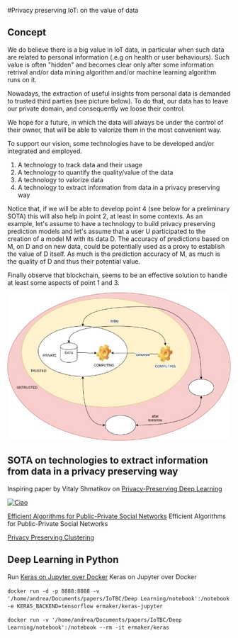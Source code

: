 #Privacy preserving IoT: on the value of data 

## Concept

We do believe there is a big value in IoT data, in particular when such data are related to personal information (.e.g on health or user behaviours). Such value is often "hidden" and becomes clear only after some information retrival and/or data mining algorithm and/or machine learning algorithm runs on it. 

Nowadays, the extraction of useful insights from personal data is demanded to trusted third parties (see picture below). To do that, our data has to leave our private domain, and consequently we loose their control. 

We hope for a future, in which the data will always be under the control of their owner, that will be able to valorize them in the most convenient way.

To support our vision, some technologies have to be developed and/or integrated and employed. 

1. A technology to track data and their usage
2. A technology to quantify the quality/value of the data
3. A technology to valorize data 
4. A technology to extract information from data in a privacy preserving way 

Notice that, if we will be able to develop point 4 (see below for a preliminary SOTA) this will also help in point 2, at least in some contexts. As an example, let's assume to have a technology to build privacy preserving prediction models and let's assume that a user U participated to the creation of a model M with its data D. The accuracy of predictions based on M, on D and on new data, could be potentially used as a proxy to establish the value of D itself. As much is the prediction accuracy of M, as much is the quality of D and thus their potential value. 

Finally observe that blockchain, seems to be an effective solution to handle at least some aspects of point 1 and 3. 

![Alt text](./assets/concept.jpg) 


## SOTA on technologies to extract information from data in a privacy preserving way 

Inspiring paper by Vitaly Shmatikov on [Privacy-Preserving Deep Learning](http://ieeexplore.ieee.org/document/7447103/)  

[![Ciao](http://img.youtube.com/vi/hyDyOVFqm_U/0.jpg)](https://www.youtube.com/watch?v=hyDyOVFqm_U)


[Efficient Algorithms for Public-Private Social Networks](http://dl.acm.org/citation.cfm?id=2783354) Efficient Algorithms for Public-Private Social Networks

[Privacy Preserving Clustering](http://www.patrickmcdaniel.org/pubs/esorics05.pdf)  

## Deep Learning in Python

Run [Keras on Jupyter over Docker](http://ermaker.github.io/blog/2015/09/09/keras-and-jupyter-with-docker.html) Keras on Jupyter over Docker

``docker run -d -p 8888:8888 -v '/home/andrea/Documents/papers/IoTBC/Deep Learning/notebook':/notebook -e KERAS_BACKEND=tensorflow ermaker/keras-jupyter``
	
``docker run -v '/home/andrea/Documents/papers/IoTBC/Deep Learning/notebook':/notebook --rm -it ermaker/keras``
